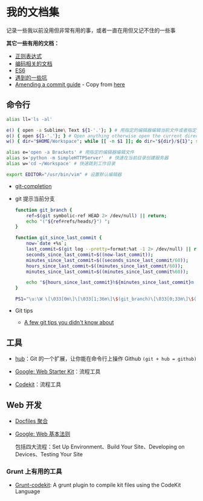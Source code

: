 # 我的文档集

记录一些我以前没用但非常有用的事，或者一直在用但又记不住的一些事


**其它一些有用的文档：**

* [正则表达式](./REGEXP.md)
* [编码相关的文档](https://https://github.com/qiu8310/ccode/tree/master/docs)
* [ES6](./ES6.md)
* [遇到的一些坑](./BUG.md)
* [Amending a commit guide](./git/amending-a-commit-guide.md) - Copy from [here](https://github.com/RichardLitt/docs/blob/master/amending-a-commit-guide.md)

## 命令行

```bash
alias ll='ls -al'

e() { open -a Sublime\ Text ${1-'.'}; } # 用指定的编辑器编辑当前文件或者指定的文件
o() { open ${1-'.'}; } # Open anything otherwise open the current directory in Finder
w() { dir="$HOME/Workspace"; while [[ -n $1 ]]; do dir="${dir}/${1}"; shift; done; cd $dir; } # 快速跳到工作目录

alias e='open -a Brackets' # 用指定的编辑器编辑文件
alias s='python -m SimpleHTTPServer'  # 快速在当前目录创建服务器
alias w='cd ~/Workspace' # 快速跳到工作目录

export EDITOR="/usr/bin/vim" # 设置默认编辑器
```


* [git-completion](https://github.com/git/git/blob/master/contrib/completion/git-completion.bash)
* git 提示当前分支

  ```bash
  function git_branch {
      ref=$(git symbolic-ref HEAD 2> /dev/null) || return;
      echo "("${ref#refs/heads/}") ";
  }

  function git_since_last_commit {
      now=`date +%s`;
      last_commit=$(git log --pretty=format:%at -1 2> /dev/null) || return;
      seconds_since_last_commit=$((now-last_commit));
      minutes_since_last_commit=$((seconds_since_last_commit/60));
      hours_since_last_commit=$((minutes_since_last_commit/60));
      minutes_since_last_commit=$((minutes_since_last_commit%60));

      echo "${hours_since_last_commit}h${minutes_since_last_commit}m ";
  }

  PS1="\u:\W \[\033[0m\]\[\033[1;36m\]\$(git_branch)\[\033[0;33m\]\$(git_since_last_commit)\[\033[0m\]\$ "
  ```



* Git tips

  * [A few git tips you didn't know about](http://mislav.uniqpath.com/2010/07/git-tips/)


## 工具

* [hub](https://github.com/github/hub)：Git 的一个扩展，让你能在命令行上操作 Github `(git + hub = github)`

* [Google: Web Starter Kit](https://developers.google.com/web/starter-kit/)：流程工具

* [Codekit](https://incident57.com/codekit/)：流程工具



## Web 开发

* [Docfiles 聚合](http://dotfiles.github.io/)
* [Google: Web 基本法则](https://developers.google.com/web/fundamentals/)
  
  包括四大流程：Set Up Environment、Build Your Site、Developing on Devices、Testing Your Site

### Grunt 上有用的工具

* [Grunt-codekit](https://github.com/fatso83/grunt-codekit): A grunt plugin to compile kit files using the CodeKit Language
